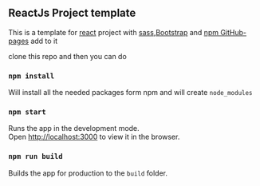## ReactJs Project template 

This is a template for [react](https://reactjs.org/) project with  [sass](https://sass-lang.com/),[Bootstrap](https://getbootstrap.com/) and [npm GitHub-pages](https://www.npmjs.com/package/gh-pages) add to it

clone this repo and then you can do

### `npm install`

Will install all the needed packages form npm and will create ```node_modules```


### `npm start`

Runs the app in the development mode.<br />
Open [http://localhost:3000](http://localhost:3000) to view it in the browser.



### `npm run build`

Builds the app for production to the `build` folder.<br />

